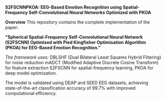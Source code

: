 **S2FSCNNPKOA: EEG-Based Emotion Recognition using Spatial-Frequency Self-Convolutional Neural Networks Optimized with PKOA**

**Overview**
This repository contains the complete implementation of the paper:

**"Spherical Spatial-Frequency Self-Convolutional Neural Network (S2FSCNN) Optimised with Pied Kingfisher Optimisation Algorithm (PKOA) for EEG-Based Emotion Recognition."**

_The framework uses:_
DBLSHF (Dual Bilateral Least Squares Hybrid Filtering) for noise reduction
mADCT (Modified Adaptive Discrete Cosine Transform) for feature extraction
S2FSCNN for spatial-frequency learning,
PKOA for deep model optimization.

The model is validated using DEAP and SEED EEG datasets, achieving state-of-the-art classification accuracy of 99.7% with improved computational efficiency.
